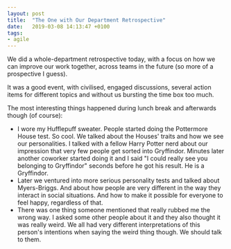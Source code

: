 ```yaml
---
layout: post
title:  "The One with Our Department Retrospective"
date:   2019-03-08 14:13:47 +0100
tags: 
- agile
---
```


We did a whole-department retrospective today, with a focus on how we can improve our work together, across teams in the future (so more of a prospective I guess).

It was a good event, with civilised, engaged discussions, several action items for different topics and without us bursting the time box too much.

The most interesting things happened during lunch break and afterwards though (of course):
- I wore my Hufflepuff sweater. People started doing the Pottermore House test. So cool. We talked about the Houses' traits and how we see our personalities. I talked with a fellow Harry Potter nerd about our impression that very few people get sorted into Gryffindor. Minutes later another coworker started doing it and I said "I could really see you belonging to Gryffindor" seconds before he got his result. He is a Gryffindor.
- Later we ventured into more serious personality tests and talked about Myers-Briggs. And about how people are very different in the way they interact in social situations. And how to make it possible for everyone to feel happy, regardless of that.
- There was one thing someone mentioned that really rubbed me the wrong way. I asked some other people about it and they also thought it was really weird. We all had very different interpretations of this person's intentions when saying the weird thing though. We should talk to them. 
